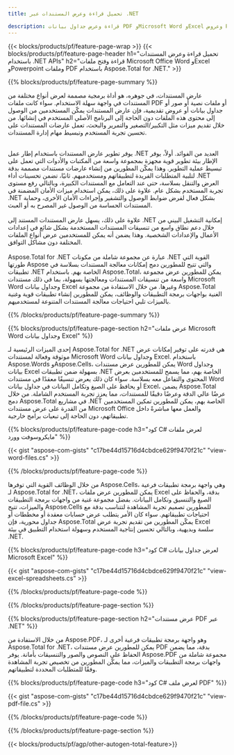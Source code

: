 ```yaml
---
title: تحميل قراءة وعرض المستندات عبر .NET 

description: قراءة وعرض جداول بيانات PDF وMicrosoft Word وExcel وعروض PowerPoint التقديمية عبر تطبيق .NET الخاص بك. رمز C# مدرج.
---
```


{{< blocks/products/pf/feature-page-wrap >}}
{{< blocks/products/pf/feature-page-header h1="تحميل قراءة وعرض المستندات باستخدام .NET APIs" h2="قراءة وفتح ملفات Microsoft Office Word وExcel وPowerpoint وملفات PDF باستخدام Aspose.Total for .NET." >}}

{{% blocks/products/pf/feature-page-summary %}}

عارض المستندات، في جوهره، هو أداة برمجية مصممة لعرض أنواع مختلفة من المستندات في واجهة سهلة الاستخدام. سواء كانت ملفات PDF أو ملفات نصية أو صور أو جداول بيانات أو عروض تقديمية، فإن عارض المستندات يمكّن المستخدمين من الوصول إلى محتوى هذه الملفات دون الحاجة إلى البرنامج الأصلي المستخدم في إنشائها. من خلال تقديم ميزات مثل التكبير/التصغير والتمرير والبحث، تعمل عارضات المستندات على تحسين تجربة المستخدم وتبسيط مهام إدارة المستندات. <br /> <br />

يوفر تطوير عارض المستندات باستخدام إطار عمل .NET العديد من الفوائد. أولاً، يوفر الإطار بيئة تطوير قوية مجهزة بمجموعة واسعة من المكتبات والأدوات التي تعمل على تبسيط عملية التطوير. وهذا يمكّن المطورين من إنشاء عارضات مستندات مصممة بدقة لتلبية المتطلبات الفريدة لتطبيقاتهم ومستخدميهم. ثانيًا، تضمن تحسينات أداء .NET العرض والتنقل بسلاسة، حتى عند التعامل مع المستندات الكبيرة، وبالتالي رفع مستوى تجربة المستخدم بشكل عام. علاوة على ذلك، يمكن استخدام ميزات الأمان المضمنة في .NET بشكل فعال لفرض ضوابط الوصول والتشفير وإجراءات الأمان الأخرى، وحماية المستندات الحساسة من الوصول غير المصرح به أو العبث. <br />
<br />
علاوة على ذلك، يسهل عارض المستندات المستند إلى ‎.NET إمكانية التشغيل البيني من خلال دعم نطاق واسع من تنسيقات المستندات المستخدمة بشكل شائع في إعدادات الأعمال والإعدادات الشخصية. وهذا يضمن أنه يمكن للمستخدمين عرض أنواع الملفات المختلفة دون مشاكل التوافق.
<br /><br />
Aspose.Total for .NET عبارة عن مجموعة شاملة من مكونات .NET القوية التي طورتها Aspose والتي تتيح للمطورين دمج إمكانات معالجة المستندات بسلاسة في تطبيقات .NET الخاصة بهم. باستخدام Aspose.Total، يمكن للمطورين عرض مجموعة واسعة من تنسيقات المستندات ومعالجتها بسهولة، بما في ذلك مستندات Microsoft Word وجداول بيانات Excel وغيرها. من خلال الاستفادة من مجموعة Aspose.Total الغنية بواجهات برمجة التطبيقات والوظائف، يمكن للمطورين إنشاء تطبيقات قوية وغنية بالميزات تلبي احتياجات معالجة المستندات المتنوعة لمستخدميهم.

{{% /blocks/products/pf/feature-page-summary  %}}

{{% blocks/products/pf/feature-page-section  h2="عرض ملفات Microsoft Word وجداول بيانات Excel" %}}

إحدى الميزات الرئيسية لـ Aspose.Total for .NET هي قدرته على توفير إمكانات عرض موثوقة وفعالة لمستندات Microsoft Word وجداول بيانات Excel. باستخدام Aspose.Words وAspose.Cells، يمكن للمطورين عرض مستندات Word وجداول بيانات Excel بسهولة ضمن تطبيقات .NET الخاصة بهم، مما يسمح للمستخدمين بعرض المحتوى والتفاعل معه بسلاسة. سواء كان ذلك يعرض تنسيقًا معقدًا في مستندات Word أو يحافظ على الصيغ وتكامل البيانات في جداول بيانات Excel، يضمن Aspose.Total عرضًا عالي الدقة وعرضًا دقيقًا للمستندات، مما يعزز تجربة المستخدم الشاملة. من خلال دمج Aspose.Total في مشاريع .NET الخاصة بهم، يمكن للمطورين تمكين المستخدمين من القدرة على عرض مستندات Microsoft Office والعمل معها مباشرةً داخل تطبيقاتهم، دون الحاجة إلى تبعيات برامج خارجية.

{{% blocks/products/pf/feature-page-code h3="كود C# لعرض ملفات مايكروسوفت وورد" %}}

{{< gist "aspose-com-gists" "c17be44d15716d4cbdce629f9470f21c" "view-word-files.cs" >}}

{{% /blocks/products/pf/feature-page-code  %}}

من خلال الوظائف القوية التي توفرها Aspose.Cells، وهي واجهة برمجة تطبيقات فرعية لـ Aspose.Total for .NET، يمكن للمطورين عرض ملفات Excel بدقة، والحفاظ على الصيغ والتنسيق وتكامل البيانات. بفضل مجموعة غنية من واجهات برمجة التطبيقات والميزات، تتيح Aspose.Cells للمطورين تصميم تجربة المشاهدة لتتناسب بدقة مع احتياجات تطبيقاتهم. سواء كان الأمر يتطلب عرض حسابات معقدة أو مخططات أو جداول محورية، فإن Aspose.Total يمكّن المطورين من تقديم تجربة عرض Excel سلسة وبديهية، وبالتالي تحسين إنتاجية المستخدم وسهولة استخدام التطبيق في بيئة .NET.

{{% blocks/products/pf/feature-page-code h3="كود C# لعرض جداول بيانات Microsoft Excel" %}}

{{< gist "aspose-com-gists" "c17be44d15716d4cbdce629f9470f21c" "view-excel-spreadsheets.cs" >}}

{{% /blocks/products/pf/feature-page-code  %}}

{{% /blocks/products/pf/feature-page-section %}}

{{% blocks/products/pf/feature-page-section  h2="عرض مستندات PDF عبر .NET" %}}

من خلال الاستفادة من Aspose.PDF، وهو واجهة برمجة تطبيقات فرعية أخرى لـ Aspose.Total for .NET، يمكن للمطورين عرض مستندات PDF بدقة، مما يضمن الحفاظ على النصوص والصور والتنسيقات بأمانة. يوفر Aspose.PDF مجموعة شاملة من واجهات برمجة التطبيقات والميزات، مما يمكّن المطورين من تخصيص تجربة المشاهدة وفقًا للمتطلبات المحددة لتطبيقاتهم.

{{% blocks/products/pf/feature-page-code h3="كود C# لعرض ملف PDF" %}}

{{< gist "aspose-com-gists" "c17be44d15716d4cbdce629f9470f21c" "view-pdf-file.cs" >}}

{{% /blocks/products/pf/feature-page-code  %}}

{{% /blocks/products/pf/feature-page-section %}}

{{< blocks/products/pf/agp/other-autogen-total-feature>}}